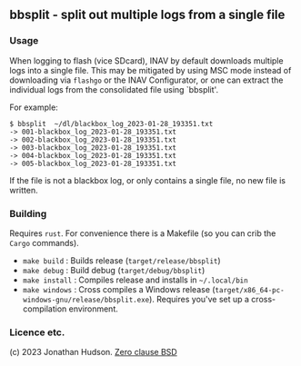 ## bbsplit - split out multiple logs from a single file

### Usage

When logging to flash (vice SDcard), INAV by default downloads multiple logs into a single file.
This may be mitigated by using MSC mode instead of downloading via `flashgo` or the INAV Configurator, or one can extract the individual logs from the consolidated file using `bbsplit'.

For example:

```
$ bbsplit  ~/dl/blackbox_log_2023-01-28_193351.txt
-> 001-blackbox_log_2023-01-28_193351.txt
-> 002-blackbox_log_2023-01-28_193351.txt
-> 003-blackbox_log_2023-01-28_193351.txt
-> 004-blackbox_log_2023-01-28_193351.txt
-> 005-blackbox_log_2023-01-28_193351.txt
```

If the file is not a blackbox log, or only contains a single file, no new file is written.

### Building

Requires `rust`. For convenience there is a Makefile (so you can crib the `Cargo` commands).

* `make build` : Builds release (`target/release/bbsplit`)
* `make debug` : Build debug  (`target/debug/bbsplit`)
* `make install` : Compiles release and installs in `~/.local/bin`
* `make windows` : Cross compiles a Windows release (`target/x86_64-pc-windows-gnu/release/bbsplit.exe`). Requires you've set up a cross-compilation environment.

### Licence etc.

(c) 2023 Jonathan Hudson. [Zero clause BSD](https://opensource.org/licenses/0BSD)
